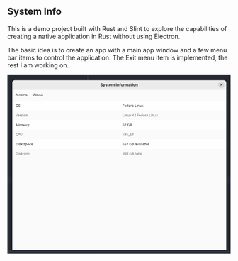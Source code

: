 ## System Info 

This is a demo project built with Rust and Slint to explore the capabilities 
of creating a native application in Rust without using Electron.

The basic idea is to create an app with a main app window and a few menu bar 
items to control the application. The Exit menu item is implemented, the 
rest I am working on.

![screenshot.png](assets/screenshot-main.png)
